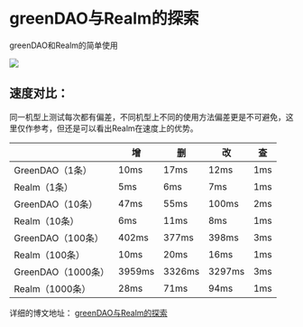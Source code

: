 # greenDAO与Realm的探索

greenDAO和Realm的简单使用

![](http://upload-images.jianshu.io/upload_images/1849253-5f9ec6fca53878bb.png?imageMogr2/auto-orient/strip%7CimageView2/2/w/1240)

## 速度对比：
同一机型上测试每次都有偏差，不同机型上不同的使用方法偏差更是不可避免，这里仅作参考，但还是可以看出Realm在速度上的优势。

| |增|删|改|查|
| --- | --- | --- | --- | --- |
|GreenDAO（1条）|10ms|17ms|12ms|1ms|
|Realm（1条）|5ms|6ms|7ms|1ms|
|GreenDAO（10条）|47ms|55ms|100ms|2ms|
|Realm（10条）|6ms|11ms|8ms|1ms|
|GreenDAO（100条）|402ms|377ms|398ms|3ms|
|Realm（100条）|10ms|20ms|16ms|1ms|
|GreenDAO（1000条）|3959ms|3326ms|3297ms|3ms|
|Realm（1000条）|28ms|71ms|94ms|1ms|

详细的博文地址：
[greenDAO与Realm的探索](http://www.jianshu.com/p/10614d79830d)